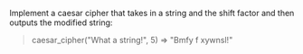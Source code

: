 Implement a caesar cipher that takes in a string and the shift factor and then outputs the modified string:

  > caesar_cipher("What a string!", 5)
  => "Bmfy f xywnsl!"